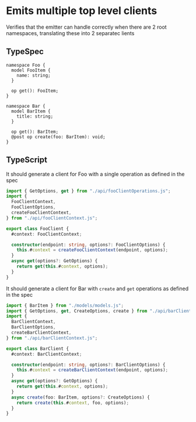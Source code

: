 # Emits multiple top level clients

Verifies that the emitter can handle correctly when there are 2 root namespaces, translating these into 2 separatec lients

## TypeSpec

```tsp
namespace Foo {
  model FooItem {
    name: string;
  }

  op get(): FooItem;
}

namespace Bar {
  model BarItem {
    title: string;
  }

  op get(): BarItem;
  @post op create(foo: BarItem): void;
}
```

## TypeScript

It should generate a client for Foo with a single operation as defined in the spec

```ts src/fooClient.ts
import { GetOptions, get } from "./api/fooClientOperations.js";
import {
  FooClientContext,
  FooClientOptions,
  createFooClientContext,
} from "./api/fooClientContext.js";

export class FooClient {
  #context: FooClientContext;

  constructor(endpoint: string, options?: FooClientOptions) {
    this.#context = createFooClientContext(endpoint, options);
  }
  async get(options?: GetOptions) {
    return get(this.#context, options);
  }
}
```

It should generate a client for Bar with `create` and `get` operations as defined in the spec

```ts src/barClient.ts
import { BarItem } from "./models/models.js";
import { GetOptions, get, CreateOptions, create } from "./api/barClientOperations.js";
import {
  BarClientContext,
  BarClientOptions,
  createBarClientContext,
} from "./api/barClientContext.js";

export class BarClient {
  #context: BarClientContext;

  constructor(endpoint: string, options?: BarClientOptions) {
    this.#context = createBarClientContext(endpoint, options);
  }
  async get(options?: GetOptions) {
    return get(this.#context, options);
  }
  async create(foo: BarItem, options?: CreateOptions) {
    return create(this.#context, foo, options);
  }
}
```
